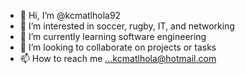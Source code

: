 - 👋 Hi, I’m @kcmatlhola92
- 👀 I’m interested in soccer, rugby, IT, and networking
- 🌱 I’m currently learning software engineering
- 💞️ I’m looking to collaborate on projects or tasks 
- 📫 How to reach me ...kcmatlhola@hotmail.com

<!---
kcmatlhola92/kcmatlhola92 is a ✨ special ✨ repository because its `README.md` (this file) appears on your GitHub profile.
You can click the Preview link to take a look at your changes.
--->
